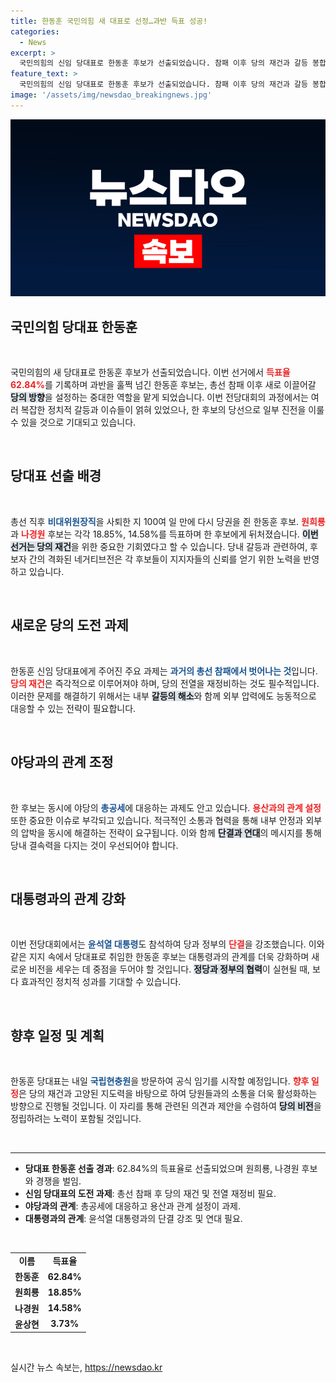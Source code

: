 ```yaml
---
title: 한동훈 국민의힘 새 대표로 선정…과반 득표 성공!
categories:
  - News
excerpt: >
  국민의힘의 신임 당대표로 한동훈 후보가 선출되었습니다. 참패 이후 당의 재건과 갈등 봉합 등의 중대한 과제를 안고 출발하는 그의 행보가 주목받고 있습니다.
feature_text: >
  국민의힘의 신임 당대표로 한동훈 후보가 선출되었습니다. 참패 이후 당의 재건과 갈등 봉합 등의 중대한 과제를 안고 출발하는 그의 행보가 주목받고 있습니다.
image: '/assets/img/newsdao_breakingnews.jpg'
---
```


<p><img src="/assets/img/newsdao_breakingnews.jpg" alt="ontimetimes 속보" /></p>

<h2 data-ke-size="size26">국민의힘 당대표 한동훈</h2>

<p data-ke-size="size16">&nbsp;</p>

<p>국민의힘의 새 당대표로 한동훈 후보가 선출되었습니다. 이번 선거에서 <b><span style="color: #ee2323;">득표율 62.84%</span></b>를 기록하며 과반을 훌쩍 넘긴 한동훈 후보는, 총선 참패 이후 새로 이끌어갈 <b><span style="background-color: #21538527;">당의 방향</span></b>을 설정하는 중대한 역할을 맡게 되었습니다. 이번 전당대회의 과정에서는 여러 복잡한 정치적 갈등과 이슈들이 얽혀 있었으나, 한 후보의 당선으로 일부 진전을 이룰 수 있을 것으로 기대되고 있습니다.</p>

<p data-ke-size="size16">&nbsp;</p>

<h2 data-ke-size="size26">당대표 선출 배경</h2>

<p data-ke-size="size16">&nbsp;</p>

<p>총선 직후 <b><span style="color: #1a5490;">비대위원장직</span></b>을 사퇴한 지 100여 일 만에 다시 당권을 쥔 한동훈 후보. <b><span style="color: #ee2323;">원희룡</span></b>과 <b><span style="color: #ee2323;">나경원</span></b> 후보는 각각 18.85%, 14.58%를 득표하며 한 후보에게 뒤처졌습니다. <b><span style="background-color: #21538527;">이번 선거는 당의 재건</span></b>을 위한 중요한 기회였다고 할 수 있습니다. 당내 갈등과 관련하여, 후보자 간의 격화된 네거티브전은 각 후보들이 지지자들의 신뢰를 얻기 위한 노력을 반영하고 있습니다.</p>

<p data-ke-size="size16">&nbsp;</p>

<h2 data-ke-size="size26">새로운 당의 도전 과제</h2>

<p data-ke-size="size16">&nbsp;</p>

<p>한동훈 신임 당대표에게 주어진 주요 과제는 <b><span style="color: #1a5490;">과거의 총선 참패에서 벗어나는 것</span></b>입니다. <b><span style="color: #ee2323;">당의 재건</span></b>은 즉각적으로 이루어져야 하며, 당의 전열을 재정비하는 것도 필수적입니다. 이러한 문제를 해결하기 위해서는 내부 <b><span style="background-color: #21538527;">갈등의 해소</span></b>와 함께 외부 압력에도 능동적으로 대응할 수 있는 전략이 필요합니다.</p>

<p data-ke-size="size16">&nbsp;</p>

<h2 data-ke-size="size26">야당과의 관계 조정</h2>

<p data-ke-size="size16">&nbsp;</p>

<p>한 후보는 동시에 야당의 <b><span style="color: #1a5490;">총공세</span></b>에 대응하는 과제도 안고 있습니다. <b><span style="color: #ee2323;">용산과의 관계 설정</span></b> 또한 중요한 이슈로 부각되고 있습니다. 적극적인 소통과 협력을 통해 내부 안정과 외부의 압박을 동시에 해결하는 전략이 요구됩니다. 이와 함께 <b><span style="background-color: #21538527;">단결과 연대</span></b>의 메시지를 통해 당내 결속력을 다지는 것이 우선되어야 합니다.</p>

<p data-ke-size="size16">&nbsp;</p>

<h2 data-ke-size="size26">대통령과의 관계 강화</h2>

<p data-ke-size="size16">&nbsp;</p>

<p>이번 전당대회에서는 <b><span style="color: #1a5490;">윤석열 대통령</span></b>도 참석하여 당과 정부의 <b><span style="color: #ee2323;">단결</span></b>을 강조했습니다. 이와 같은 지지 속에서 당대표로 취임한 한동훈 후보는 대통령과의 관계를 더욱 강화하며 새로운 비전을 세우는 데 중점을 두어야 할 것입니다. <b><span style="background-color: #21538527;">정당과 정부의 협력</span></b>이 실현될 때, 보다 효과적인 정치적 성과를 기대할 수 있습니다.</p>

<p data-ke-size="size16">&nbsp;</p>

<h2 data-ke-size="size26">향후 일정 및 계획</h2>

<p data-ke-size="size16">&nbsp;</p>

<p>한동훈 당대표는 내일 <b><span style="color: #1a5490;">국립현충원</span></b>을 방문하여 공식 임기를 시작할 예정입니다. <b><span style="color: #ee2323;">향후 일정</span></b>은 당의 재건과 고양된 지도력을 바탕으로 하여 당원들과의 소통을 더욱 활성화하는 방향으로 진행될 것입니다. 이 자리를 통해 관련된 의견과 제안을 수렴하여 <b><span style="background-color: #21538527;">당의 비전</span></b>을 정립하려는 노력이 포함될 것입니다.</p>

<p data-ke-size="size16">&nbsp;</p>

<hr>

<ul>
    <li><b>당대표 한동훈 선출 경과</b>: 62.84%의 득표율로 선출되었으며 원희룡, 나경원 후보와 경쟁을 벌임.</li>
    <li><b>신임 당대표의 도전 과제</b>: 총선 참패 후 당의 재건 및 전열 재정비 필요.</li>
    <li><b>야당과의 관계</b>: 총공세에 대응하고 용산과 관계 설정이 과제.</li>
    <li><b>대통령과의 관계</b>: 윤석열 대통령과의 단결 강조 및 연대 필요.</li>
</ul>

<p data-ke-size="size16">&nbsp;</p>

<table style="width: 100%">
    <tbody>
        <tr>
            <td style="text-align: center; height: 17px;"><b>이름</b></td>
            <td style="text-align: center; height: 17px;"><b>득표율</b></td>
        </tr>
        <tr>
            <td style="text-align: center; height: 17px;"><b>한동훈</b></td>
            <td style="text-align: center; height: 17px;"><b>62.84%</b></td>
        </tr>
        <tr>
            <td style="text-align: center; height: 17px;"><b>원희룡</b></td>
            <td style="text-align: center; height: 17px;"><b>18.85%</b></td>
        </tr>
        <tr>
            <td style="text-align: center; height: 17px;"><b>나경원</b></td>
            <td style="text-align: center; height: 17px;"><b>14.58%</b></td>
        </tr>
        <tr>
            <td style="text-align: center; height: 17px;"><b>윤상현</b></td>
            <td style="text-align: center; height: 17px;"><b>3.73%</b></td>
        </tr>
    </tbody>
</table>

<p data-ke-size="size16">&nbsp;</p>
실시간 뉴스 속보는, <a href="https://newsdao.kr" rel="dofollow">https://newsdao.kr</a>


